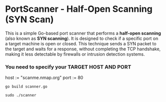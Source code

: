 # PortScanner - Half-Open Scanning (SYN Scan)

This is a simple Go-based port scanner that performs a **half-open scanning** (also known as **SYN scanning**). It is designed to check if a specific port on a target machine is open or closed. This technique sends a SYN packet to the target and waits for a response, without completing the TCP handshake, making it less detectable by firewalls or intrusion detection systems.

### You need to specify your TARGET HOST AND PORT
host := "scanme.nmap.org"
port := 80


```go build scanner.go```

```sudo ./scanner```